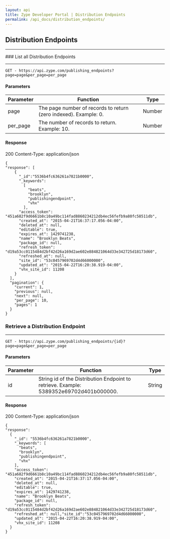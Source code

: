 ```yaml
---
layout: api
title: Zype Developer Portal | Distribution Endpoints
permalink: /api_docs/distribution_endpoints/
---
```


## Distribution Endpoints
<hr>
### List all Distribution Endpoints
<hr>
<pre><code>GET - https://api.zype.com/publishing_endpoints?page=page&per_page=per_page
</code></pre>

#### Parameters

Parameter | Function | Type
--------- | -------- | ----
page | The page number of records to return (zero indexed). Example: 0. | Number
per_page | The number of records to return. Example: 10. | Number

#### Response
200
Content-Type: application/json

<pre><code>{
"response": [
    {
      "_id":"5536b4fc636261a7821b0000",
      "_keywords":
        [
          "beats",
          "brooklyn",
          "publishingendpoint",
          "vhx"
        ],
      "access_token": "451a682f9d6661b8c10a49bc114fad8860234212db4ec56fefb9a80fc58511db",
      "created_at": "2015-04-21T16:37:17.056-04:00",
      "deleted_at": null,
      "editable": true,
      "expires_at": 1429741238,
      "name": "Brooklyn Beats",
      "package_id": null,
      "refresh_token": "d19a53cc0115484d2bf42d26a169d2ae602e884821064d33e342725d18173d60",
      "refreshed_at": null,
      "site_id": "53c0457969702d4d66000000",
      "updated_at": "2015-04-22T16:20:38.919-04:00",
      "vhx_site_id": 11208
    }
  ],
  "pagination": {
    "current": 1,
    "previous": null,
    "next": null,
    "per_page": 10,
    "pages": 1
  }
}
</code></pre>

### Retrieve a Distribution Endpoint
<hr>
<pre><code>GET - https://api.zype.com/publishing_endpoints/{id}?page=page&per_page=per_page
</code></pre>

#### Parameters

Parameter | Function | Type
--------- | -------- | ----
id | String id of the Distribution Endpoint to retrieve. Example: 5389352e69702d401b000000. | String


#### Response
200
Content-Type: application/json

<pre><code>{
"response":
  {
    "_id": "5536b4fc636261a7821b0000",
    "_keywords": [
      "beats",
      "brooklyn",
      "publishingendpoint",
      "vhx"
    ],
    "access_token": "451a682f9d6661b8c10a49bc114fad8860234212db4ec56fefb9a80fc58511db",
    "created_at": "2015-04-21T16:37:17.056-04:00",
    "deleted_at": null,
    "editable": true,
    "expires_at": 1429741238,
    "name": "Brooklyn Beats",
    "package_id": null,
    "refresh_token": "d19a53cc0115484d2bf42d26a169d2ae602e884821064d33e342725d18173d60",
    "refreshed_at": null,"site_id":"53c0457969702d4d66000000",
    "updated_at": "2015-04-22T16:20:38.919-04:00",
    "vhx_site_id": 11208
  }
}
